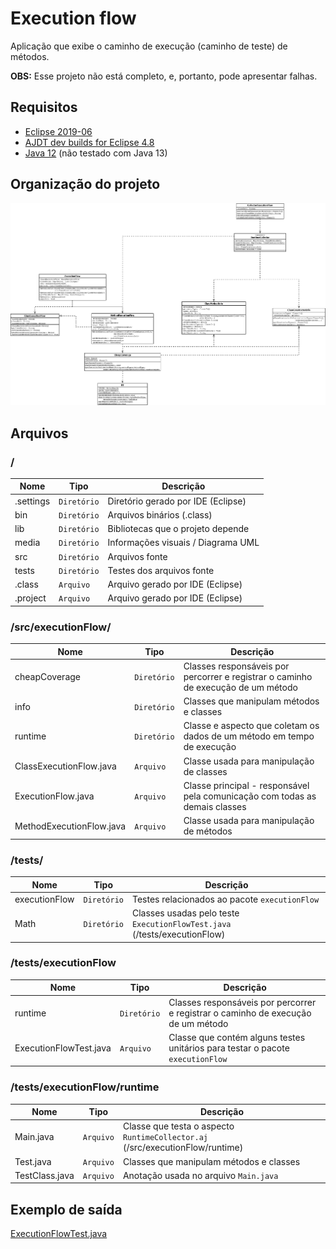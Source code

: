 # Execution flow
Aplicação que exibe o caminho de execução (caminho de teste) de métodos.

<b>OBS:</b> Esse projeto não está completo, e, portanto, pode apresentar falhas.

## Requisitos
- [Eclipse 2019-06](https://www.eclipse.org/downloads/packages/release/2019-06)
- [AJDT dev builds for Eclipse 4.8](http://download.eclipse.org/tools/ajdt/48/dev/update)
- [Java 12](https://www.oracle.com/java/technologies/javase/jdk12-archive-downloads.html) (não testado com Java 13)

## Organização do projeto
![UML diagram](https://github.com/williamniemiec/ExecutionFlow/blob/master/media/uml/UML.png)
##  Arquivos
### /
|        Nome        |Tipo|Descrição|
|----------------|-------------------------------|-----------------------------|
|.settings|`Diretório`|Diretório gerado por IDE (Eclipse)|
| bin |`Diretório`      |Arquivos binários (.class)|
|lib   |`Diretório`|Bibliotecas que o projeto depende   |
|media |`Diretório`|Informações visuais / Diagrama UML|
|src     |`Diretório`| Arquivos fonte|
|tests|`Diretório`|Testes dos arquivos fonte|
|.class|`Arquivo`|Arquivo gerado por IDE (Eclipse)|
|.project|`Arquivo`|Arquivo gerado por IDE (Eclipse)|

### /src/executionFlow/
|        Nome        |Tipo|Descrição|
|----------------|-------------------------------|-----------------------------|
| cheapCoverage|`Diretório`|Classes responsáveis por percorrer e registrar o caminho de execução de um método|
|info|`Diretório`| Classes que manipulam métodos e classes  |
|runtime|`Diretório`|Classe e aspecto que coletam os dados de um método em tempo de execução|
|ClassExecutionFlow.java|`Arquivo`| Classe usada para manipulação de classes|
|ExecutionFlow.java|`Arquivo`|Classe principal - responsável pela comunicação com todas as demais classes|
|MethodExecutionFlow.java|`Arquivo`|Classe usada para manipulação de métodos|

### /tests/
|        Nome        |Tipo|Descrição|
|----------------|-------------------------------|-----------------------------|
| executionFlow|`Diretório`|Testes relacionados ao pacote `executionFlow`|
|Math|`Diretório`| Classes usadas pelo teste `ExecutionFlowTest.java` (/tests/executionFlow) |

### /tests/executionFlow
|        Nome        |Tipo|Descrição|
|----------------|-------------------------------|-----------------------------|
| runtime|`Diretório`|Classes responsáveis por percorrer e registrar o caminho de execução de um método|
|ExecutionFlowTest.java|`Arquivo`| Classe que contém alguns testes unitários para testar o pacote `executionFlow`|

### /tests/executionFlow/runtime
|        Nome        |Tipo|Descrição|
|----------------|-------------------------------|-----------------------------|
| Main.java|`Arquivo`|Classe que testa o aspecto `RuntimeCollector.aj` (/src/executionFlow/runtime)|
|Test.java|`Arquivo`| Classes que manipulam métodos e classes  |
|TestClass.java|`Arquivo`| Anotação usada no arquivo `Main.java`|

## Exemplo de saída
[ExecutionFlowTest.java](https://github.com/williamniemiec/ExecutionFlow/blob/master/tests/executionFlow/ "ExecutionFlowTest.java")
